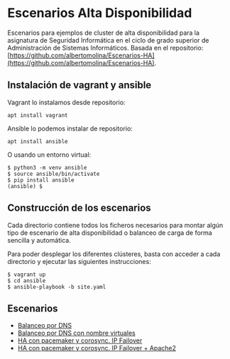 # Escenarios Alta Disponibilidad

Escenarios para ejemplos de cluster de alta disponibilidad para la asignatura de Seguridad Informática en el ciclo de grado superior de Administración de Sistemas Informáticos. Basada en el repositorio:  [https://github.com/albertomolina/Escenarios-HA](https://github.com/albertomolina/Escenarios-HA).

## Instalación de vagrant y ansible

Vagrant lo instalamos desde repositorio:

    apt install vagrant

Ansible lo podemos instalar de repositorio:

    apt install ansible

O usando un entorno virtual:

    $ python3 -m venv ansible
    $ source ansible/bin/activate
    $ pip install ansible
    (ansible) $

## Construcción de los escenarios

Cada directorio contiene todos los ficheros necesarios para montar algún tipo de escenario de alta disponibilidad o balanceo de carga de forma sencilla y automática.

Para poder desplegar los diferentes clústeres, basta con acceder a cada directorio y ejecutar las siguientes instrucciones:

    $ vagrant up
    $ cd ansible
    $ ansible-playbook -b site.yaml
    
## Escenarios

* [Balanceo por DNS](01-Balanceo-DNS)
* [Balanceo por DNS con nombre virtuales](02-Balanceo-DNS-Nombres-Virtuales)
* [HA con pacemaker y corosync. IP Failover](03-HA-IPFailover)
* [HA con pacemaker y corosync. IP Failover + Apache2](04-HA-IPFailover-Apache2)